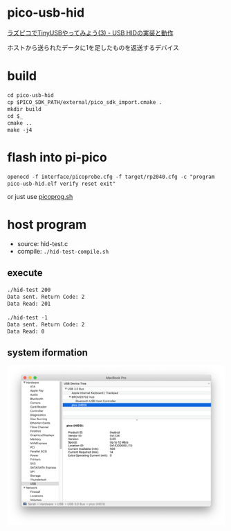 # pico-usb-hid

[ラズピコでTinyUSBやってみよう(3) - USB HIDの実装と動作](http://blueeyes.sakura.ne.jp/2021/03/08/3800/)

ホストから送られたデータに1を足したものを返送するデバイス

# build
```
cd pico-usb-hid
cp $PICO_SDK_PATH/external/pico_sdk_import.cmake .
mkdir build
cd $_
cmake ..
make -j4
```

# flash into pi-pico 
```
openocd -f interface/picoprobe.cfg -f target/rp2040.cfg -c "program pico-usb-hid.elf verify reset exit"
```

or just use [picoprog.sh](https://gist.github.com/hidsh/4dc19284ddea311825950b2a1be621bc)

# host program

- source: hid-test.c
- compile: `./hid-test-compile.sh`

## execute
```
./hid-test 200
Data sent. Return Code: 2
Data Read: 201

./hid-test -1
Data sent. Return Code: 2
Data Read: 0
```

## system iformation
![system information](doc/system-info.png)
